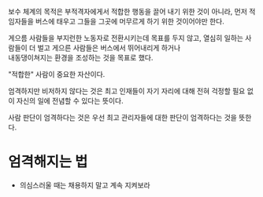 보수 체계의 목적은 부적격자에게서 적합한 행동을 끌어 내기 위한 것이 아니라, 먼저 적임자들을 버스에 태우고 그들을 그곳에 머무르게 하기 위한 것이어야만 한다.   

게으름 사람들을 부지런한 노동자로 전환시키는데 목표를 두지 않고, 열심히 일하는 사람들이 더 벌고 게으른 사람들은 버스에서 뛰어내리게 하거나  
내동댕이쳐지는 환경을 조성하는 것을 목표로 했다.   

"적합한" 사람이 중요한 자산이다.  

엄격하지만 비저하지 않다는 것은 최고 인재들이 자기 자리에 대해 전혀 걱정할 필요 없이 자신의 일에 전념할 수 있다는 뜻이다.   


사람 판단이 엄격하다는 것은 우선 최고 관리자들에 대한 판단이 엄격하다는 것을 뜻한다.  

# 엄격해지는 법 

- 의심스러울 때는 채용하지 말고 계속 지켜보라  